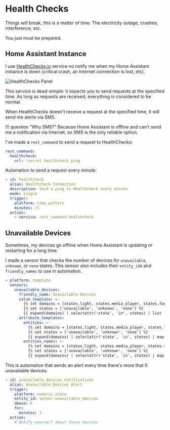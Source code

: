 # Health Checks

Things will break, this is a matter of time. The electricity outage, crashes, interference, etc.

You just must be prepared.

## Home Assistant Instance

I use [HealthChecks.io](https://healthchecks.io) service no notify me when my Home Assistant instance is down (critical crash, an Internet connection is lost, etc).

![HealthChecks Panel](https://user-images.githubusercontent.com/3459374/109878460-00234600-7c7d-11eb-9ea6-eda004d8ede1.png)

This service is dead-simple: it expects you to send requests at the specified time. As long as requests are received, everything is considered to be normal.

When HealthChecks doesn't receive a request at the specified time, it will send me alerts via SMS.

<!-- prettier-ignore -->
!!! question "Why SMS?"
    Because Home Assistant is offline and can't send me a notification via Internet, so SMS is the only reliable option.

I've made a `rest_command` to send a request to HealthChecks:

```yaml
rest_command:
  healthcheck:
    url: !secret healthcheck_ping
```

Automation to send a request every minute:

```yaml
- id: healthcheck
  alias: Healthcheck Connection
  description: Send a ping to Healthcheck every minute
  mode: single
  trigger:
    platform: time_pattern
    minutes: /1
  action:
    - service: rest_command.healthcheck
```

## Unavailable Devices

Sometimes, my devices go offline when Home Assistant is updating or restarting for a long time.

I made a sensor that checks the number of devices for `unavailable`, `unknown`, or `none` states. This sensor also includes their `entity_id`s and `friendly_names` to use in automation.

```yaml
- platform: template
  sensors:
    unavailable_devices:
      friendly_name: Unavailable Devices
      value_template: >-
        {% set domains = [states.light, states.media_player, states.fan] %}
        {% set states = ['unavailable', 'unknown', 'none'] %}
        {{ expand(domains) | selectattr('state', 'in', states) | list | length }}
      attribute_templates:
        entities: >-
          {% set domains = [states.light, states.media_player, states.fan] %}
          {% set states = ['unavailable', 'unknown', 'none'] %}
          {{ expand(domains) | selectattr('state', 'in', states) | map(attribute='entity_id') | list }}
        entities_names: >-
          {% set domains = [states.light, states.media_player, states.fan] %}
          {% set states = ['unavailable', 'unknown', 'none'] %}
          {{ expand(domains) | selectattr('state', 'in', states) | map(attribute='name') | list }}
```

This is automation that sends an alert every time there's more that 0 unavailable devices.

```yaml
- id: unavailable_devices_notifications
  alias: Unavailable Devices Alert
  trigger:
    platform: numeric_state
    entity_id: sensor.unavailable_devices
    above: 0
    for:
      minutes: 1
  action:
    # Notify yourself about these devices
```

